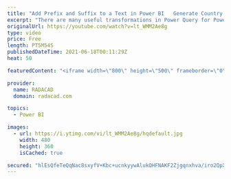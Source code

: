 ```yaml
---
title: "Add Prefix and Suffix to a Text in Power BI   Generate Country Images and pages"
excerpt: "There are many useful transformations in Power Query for Power BI. One of them is adding the prefix and suffix to a text column. These transformations are very simple to apply and have an immense value in building columns based on patterns and template texts. In this short video and article, I’ll explain"
originalUrl: https://youtube.com/watch?v=lt_WMM2Ae8g
type: video
price: Free
length: PT5M54S
publishedDateTime: 2021-06-18T00:11:29Z
heat: 50

featuredContent: "<iframe width=\"800\" height=\"500\" frameborder=\"0\" src=\"https://www.youtube.com/embed/lt_WMM2Ae8g\" allow=\"accelerometer; autoplay; encrypted-media; gyroscope; picture-in-picture\" allowfullscreen></iframe>"

provider:
  name: RADACAD
  domain: radacad.com

topics:
  - Power BI

images:
  - url: https://i.ytimg.com/vi/lt_WMM2Ae8g/hqdefault.jpg
    width: 480
    height: 360
    isCached: true

secured: "hlEsQfeTeQqNac8sxyfV+Kbc+ucnkyywAlukOHFNAKF2Zjgqnxhva/iro2QpXXT6F5GdKMBEwmcPmCCdCPMdDNy9FZqykIcAp3OzXDVegxk0CHfcde5ut4R8xX0rYqoaTWT+4ex1FFb2VV82Di8cnm1kIlvXP50vPu5FbKup1Jk9l/V3Bg7l245O699n7MBx5HNQ9vHrURg5nsSJYg05qUInOxALs2rKEY79AU5+rTRpJdmBcMnkq9xywnqLLxAT/1OXFT1mkGEGdLW9fxhuj0RkyBxxQwJAhvlEFhiTsG9EJK8fQowiuMMtUWiZ4TDwsWosuYlHC/tjEX+nuAxEV8ZsKxg0E0s6XmfmKPuD9zqsCyI7KXGwETuoPzF4tMLiUbfl6DafQafuedGMMMoXT1S9gVd7B03WDiV+5c/TWTw=;ehQ2lAHFulW/TWNzuED8ZA=="
---
```


